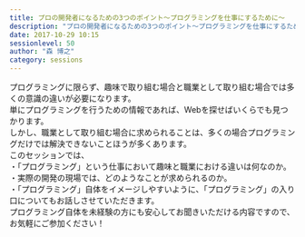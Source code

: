 ```yaml
---
title: プロの開発者になるための3つのポイント～プログラミングを仕事にするために～
description: "プロの開発者になるための3つのポイント～プログラミングを仕事にするために～"
date: 2017-10-29 10:15
sessionlevel: 50
author: "森 博之"
category: sessions
---
```

プログラミングに限らず、趣味で取り組む場合と職業として取り組む場合では多くの意識の違いが必要になります。<br/>単にプログラミングを行うための情報であれば、Webを探せばいくらでも見つかります。<br />しかし、職業として取り組む場合に求められることは、多くの場合プログラミングだけでは解決できないことほうが多くあります。<br/>このセッションでは、<br/>・「プログラミング」という仕事において趣味と職業における違いは何なのか。<br/>・実際の開発の現場では、どのようなことが求められるのか。<br />・「プログラミング」自体をイメージしやすいように、「プログラミング」の入り口についてもお話しさせていただきます。<br/>プログラミング自体を未経験の方にも安心してお聞きいただける内容ですので、お気軽にご参加ください！

